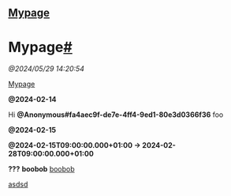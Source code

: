 [ Mypage](#)
---

#  Mypage[#](#)
*@2024/05/29 14:20:54* 

[ Mypage](#)


**@2024-02-14**


Hi   **@Anonymous#fa4aec9f-de7e-4ff4-9ed1-80e3d0366f36**   foo


**@2024-02-15**


**@2024-02-15T09:00:00.000+01:00 → 2024-02-28T09:00:00.000+01:00**





 **???** 
 **boobob** 
[boobob](https://www.notion.so/99ec6c548c314555a7f379f73336893c)


[ asdsd](./my_child_page.md)


